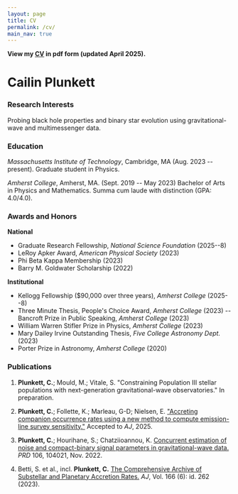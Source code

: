 ```yaml
---
layout: page
title: CV
permalink: /cv/
main_nav: true
---
```


**View my [CV](./CV_25Apr.pdf) in pdf form (updated April 2025).**

# Cailin Plunkett

### Research Interests

Probing black hole properties and binary star evolution using gravitational-wave and multimessenger data.

### Education

*Massachusetts Institute of Technology*, Cambridge, MA (Aug. 2023 -- present).
Graduate student in Physics.

*Amherst College*, Amherst, MA. (Sept. 2019 -- May 2023)
Bachelor of Arts in Physics and Mathematics. Summa cum laude with distinction (GPA: 4.0/4.0).

### Awards and Honors

**National**

- Graduate Research Fellowship, *National Science Foundation* (2025--8)
- LeRoy Apker Award, *American Physical Society* (2023)
- Phi Beta Kappa Membership (2023)
- Barry M. Goldwater Scholarship (2022)

**Institutional**
- Kellogg Fellowship (\$90,000 over three years), *Amherst College* (2025--8)
- Three Minute Thesis, People's Choice Award, *Amherst College* (2023)
-- Bancroft Prize in Public Speaking, *Amherst College* (2023)
- William Warren Stifler Prize in Physics, *Amherst College* (2023)
- Mary Dailey Irvine Outstanding Thesis, *Five College Astronomy Dept.* (2023)
- Porter Prize in Astronomy, *Amherst College* (2020)

### Publications

1. **Plunkett, C.**; Mould, M.; Vitale, S. "Constraining Population III stellar populations with next-generation gravitational-wave observatories." In preparation.

2. **Plunkett, C.**; Follette, K.; Marleau, G-D; Nielsen, E. ["Accreting companion occurrence rates using a new method to compute emission-line survey sensitivity."](https://arxiv.org/abs/2408.01491) Accepted to *AJ*, 2025.

3. **Plunkett, C.**; Hourihane, S.; Chatziioannou, K. [Concurrent estimation of noise and compact-binary signal parameters in gravitational-wave data.](https://journals.aps.org/prd/abstract/10.1103/PhysRevD.106.104021) *PRD* 106, 104021, Nov. 2022.

4. Betti, S. et al., incl. **Plunkett, C.** [The Comprehensive Archive of Substellar and Planetary Accretion Rates.](https://arxiv.org/abs/2310.00072) *AJ*, Vol. 166 (6): id. 262 (2023).